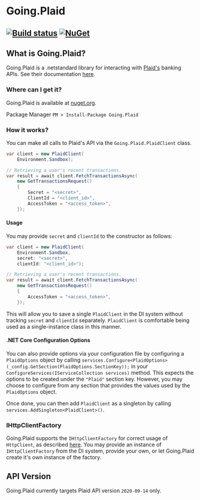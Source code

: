# Going.Plaid
[![Build status](https://ci.appveyor.com/api/projects/status/ff2ciq6rfn7225oi?svg=true)](https://ci.appveyor.com/project/viceroypenguin/going-plaid-net)
[![NuGet](https://img.shields.io/nuget/v/Going.Plaid.svg?style=plastic)](https://www.nuget.org/packages/Going.Plaid/)
---

## What is Going.Plaid?
Going.Plaid is a .netstandard library for interacting with [Plaid's](https://plaid.com/) banking APIs. See their documentation [here](https://plaid.com/docs/api/).

### Where can I get it?
Going.Plaid is available at [nuget.org](https://www.nuget.org/packages/Going.Plaid).

Package Manager `PM > Install-Package Going.Plaid`

### How it works?
You can make all calls to Plaid's API via the `Going.Plaid.PlaidClient` class.

```c#
var client = new PlaidClient(
	Environment.Sandbox);

// Retrieving a user's recent transactions.
var result = await client.FetchTransactionsAsync(
	new GetTransactionsRequest()
	{
		Secret = "<secret>",
		ClientId = "<client_id>",
		AccessToken = "<access_token>",
	});
```

#### Usage
You may provide `secret` and `clientId` to the constructor as follows:
```c#
var client = new PlaidClient(
	Environment.Sandbox,
	secret: "<secret>",
	clientId: "<client_id>");

// Retrieving a user's recent transactions.
var result = await client.FetchTransactionsAsync(
	new GetTransactionsRequest()
	{
		AccessToken = "<access_token>",
	});
```

This will allow you to save a single `PlaidClient` in the DI system without tracking `secret` and `clientId` separately.
`PlaidClient` is comfortable being used as a single-instance class in this manner.

#### .NET Core Configuration Options

You can also provide options via your configuration file by configuring a `PlaidOptions` object
by calling `services.Configure<PlaidOptions>(_config.GetSection(PlaidOptions.SectionKey));` in your
`ConfigureServices(IServiceCollection services)` method. This expects the options to be created
under the `"Plaid"` section key. However, you may choose to configure from any section that provides
the values used by the `PlaidOptions` object.

Once done, you can then add `PlaidClient` as a singleton by calling `services.AddSingleton<PlaidClient>()`.

### IHttpClientFactory

Going.Plaid supports the `IHttpClientFactory` for correct usage of `HttpClient`, as described [here](https://docs.microsoft.com/en-us/dotnet/architecture/microservices/implement-resilient-applications/use-httpclientfactory-to-implement-resilient-http-requests).
You may provide an instance of `IHttpClientFactory` from the DI system, provide your own, or let Going.Plaid create it's own instance of the factory.

## API Version
Going.Plaid currently targets Plaid API version `2020-09-14` only.
